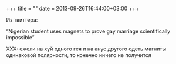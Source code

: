 +++
title = ""
date = 2013-09-26T16:44:00+03:00
+++

Из твиттера:


“Nigerian student uses magnets to prove gay marriage scientifically impossible”

XXX: ежели на хуй одного гея и на анус другого одеть магниты одинаковой полярности, то конечно ничего не получится


